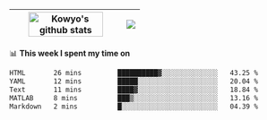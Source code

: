 | <a href="https://github.com/anuraghazra/github-readme-stats"><img width="85%" src="https://github-readme-stats.vercel.app/api?username=kowyo&show_icons=true&hide_border=true&theme=transparent" alt="Kowyo's github stats" /></a> | <a href="https://github.com/anuraghazra/github-readme-stats"><img align="center" src="https://github-readme-stats.vercel.app/api/top-langs/?username=kowyo&exclude_repo=Engineering-Competition-Robot,mobile-robot&hide=c,assembly,shaderlab,hlsl,mathematica,cmake&layout=compact&hide_border=true&theme=transparent" /></a> |
| ------------- | ------------- |

📊 **This week I spent my time on**
<!--START_SECTION:waka-->

```txt
HTML       26 mins         ██████████▓░░░░░░░░░░░░░░   43.25 %
YAML       12 mins         █████░░░░░░░░░░░░░░░░░░░░   20.04 %
Text       11 mins         ████▓░░░░░░░░░░░░░░░░░░░░   18.84 %
MATLAB     8 mins          ███▒░░░░░░░░░░░░░░░░░░░░░   13.16 %
Markdown   2 mins          █░░░░░░░░░░░░░░░░░░░░░░░░   04.39 %
```

<!--END_SECTION:waka-->

